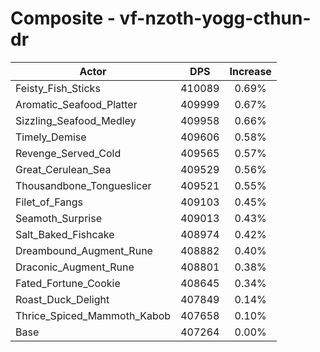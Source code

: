 # Composite - vf-nzoth-yogg-cthun-dr
| Actor | DPS | Increase |
|---|:---:|:---:|
|Feisty_Fish_Sticks|410089|0.69%|
|Aromatic_Seafood_Platter|409999|0.67%|
|Sizzling_Seafood_Medley|409958|0.66%|
|Timely_Demise|409606|0.58%|
|Revenge_Served_Cold|409565|0.57%|
|Great_Cerulean_Sea|409529|0.56%|
|Thousandbone_Tongueslicer|409521|0.55%|
|Filet_of_Fangs|409103|0.45%|
|Seamoth_Surprise|409013|0.43%|
|Salt_Baked_Fishcake|408974|0.42%|
|Dreambound_Augment_Rune|408882|0.40%|
|Draconic_Augment_Rune|408801|0.38%|
|Fated_Fortune_Cookie|408645|0.34%|
|Roast_Duck_Delight|407849|0.14%|
|Thrice_Spiced_Mammoth_Kabob|407658|0.10%|
|Base|407264|0.00%|
